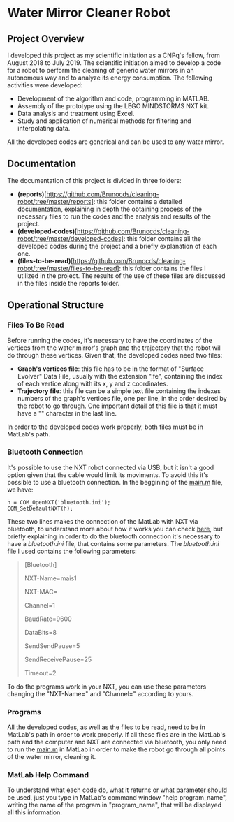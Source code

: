 # Water Mirror Cleaner Robot 

## Project Overview

I developed this project as my scientific initiation as a CNPq's fellow, from August 2018 to July 2019. The scientific initiation aimed to develop a code for a robot to perform the cleaning of generic water mirrors in an autonomous way and to analyze its energy consumption. The following activities were developed:

* Development of the algorithm and code, programming in MATLAB.
* Assembly of the prototype using the LEGO MINDSTORMS NXT kit.
* Data analysis and treatment using Excel.
* Study and application of numerical methods for filtering and interpolating data.

All the developed codes are generical and can be used to any water mirror.

## Documentation

The documentation of this project is divided in three folders:

* __(reports)__[https://github.com/Brunocds/cleaning-robot/tree/master/reports]: this folder contains a detailed documentation, explaining in depth the obtaining process of the necessary files to run the codes and the analysis and results of the project.
* __(developed-codes)__[https://github.com/Brunocds/cleaning-robot/tree/master/developed-codes]: this folder contains all the developed codes during the project and a briefly explanation of each one. 
* __(files-to-be-read)__[https://github.com/Brunocds/cleaning-robot/tree/master/files-to-be-read]: this folder contains the files I utilized in the project. The results of the use of these files are discussed in the files inside the reports folder.  

## Operational Structure

### Files To Be Read

Before running the codes, it's necessary to have the coordinates of the vertices from the water mirror's graph and the trajectory that the robot will do through these vertices. Given that, the developed codes need two files:

* __Graph's vertices file__: this file has to be in the format of "Surface Evolver" Data File, usually with the extension ".fe", containing the index of each vertice along with its x, y and z coordinates. 
* __Trajectory file__: this file can be a simple text file containing the indexes numbers of the graph's vertices file, one per line, in the order desired by the robot to go through. One important detail of this file is that it must have a "\" character in the last line.

In order to the developed codes work properly, both files must be in MatLab's path. 

### Bluetooth Connection

It's possible to use the NXT robot connected via USB, but it isn't a good option given that the cable would limit its moviments. To avoid this it's possible to use a bluetooth connection. In the beggining of the [main.m](https://github.com/Brunocds/cleaning-robot/blob/master/developed-codes/main.m) file, we have:

~~~
h = COM_OpenNXT('bluetooth.ini');
COM_SetDefaultNXT(h);
~~~

These two lines makes the connection of the MatLab with NXT via bluetooth, to understand more about how it works you can check [here](https://www.mindstorms.rwth-aachen.de/documents/downloads/doc/version-2.00/help/COM_OpenNXT.html), but briefly explaining in order to do the bluetooth connection it's necessary to have a _bluetooth.ini_ file, that contains some parameters. The _bluetooth.ini_ file I used contains the following parameters:

>[Bluetooth]
>
>NXT-Name=mais1
>
>NXT-MAC=
>
>Channel=1
>
>BaudRate=9600
>
>DataBits=8
>
>SendSendPause=5
>
>SendReceivePause=25
>
>Timeout=2

To do the programs work in your NXT, you can use these parameters changing the "NXT-Name=" and "Channel=" according to yours.

### Programs

All the developed codes, as well as the files to be read, need to be in MatLab's path in order to work properly. If all these files are in the MatLab's path and the computer and NXT are connected via bluetooth, you only need to run the [main.m](https://github.com/Brunocds/cleaning-robot/blob/master/developed-codes/main.m) in MatLab in order to make the robot go through all points of the water mirror, cleaning it. 

### MatLab Help Command

To understand what each code do, what it returns or what parameter should be used, just you type in MatLab's command window "help program_name", writing the name of the program in "program_name", that will be displayed all this information.

